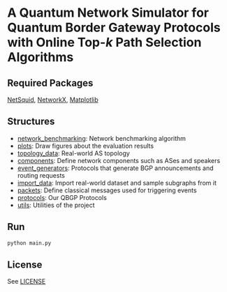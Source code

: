 # A Quantum Network Simulator for Quantum Border Gateway Protocols with Online Top-$k$ Path Selection Algorithms

## Required Packages

[NetSquid](https://netsquid.org/), [NetworkX](https://networkx.org/), [Matplotlib](https://matplotlib.org/)

## Structures

* [network_benchmarking](./network_benchmarking): Network benchmarking algorithm
* [plots](./plots): Draw figures about the evaluation results
* [topology_data](./topology_data): Real-world AS topology
* [components](./components.py): Define network components such as ASes and speakers
* [event_generators](./event_generators.py): Protocols that generate BGP announcements and routing requests
* [import_data](./import_data.py): Import real-world dataset and sample subgraphs from it
* [packets](./packets.py): Define classical messages used for triggering events
* [protocols](./protocols.py): Our QBGP Protocols
* [utils](./utils.py): Utilities of the project

## Run

```sh
python main.py
```

## License

See [LICENSE](LICENSE)
